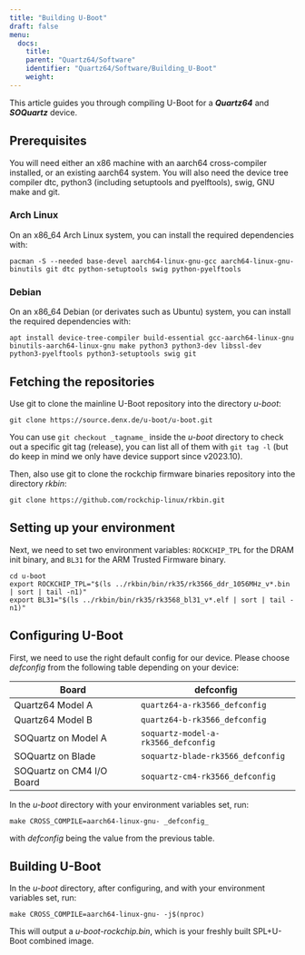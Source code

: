 ```yaml
---
title: "Building U-Boot"
draft: false
menu:
  docs:
    title:
    parent: "Quartz64/Software"
    identifier: "Quartz64/Software/Building_U-Boot"
    weight: 
---
```


This article guides you through compiling U-Boot for a ***Quartz64*** and ***SOQuartz*** device.

## Prerequisites

You will need either an x86 machine with an aarch64 cross-compiler installed, or an existing aarch64 system. You will also need the device tree compiler dtc, python3 (including setuptools and pyelftools), swig, GNU make and git.

### Arch Linux

On an x86_64 Arch Linux system, you can install the required dependencies with:

    pacman -S --needed base-devel aarch64-linux-gnu-gcc aarch64-linux-gnu-binutils git dtc python-setuptools swig python-pyelftools

### Debian

On an x86_64 Debian (or derivates such as Ubuntu) system, you can install the required dependencies with:

    apt install device-tree-compiler build-essential gcc-aarch64-linux-gnu binutils-aarch64-linux-gnu make python3 python3-dev libssl-dev python3-pyelftools python3-setuptools swig git

## Fetching the repositories

Use git to clone the mainline U-Boot repository into the directory _u-boot_:

    git clone https://source.denx.de/u-boot/u-boot.git

You can use `git checkout _tagname_` inside the _u-boot_ directory to check out a specific git tag (release), you can list all of them with `git tag -l` (but do keep in mind we only have device support since v2023.10).

Then, also use git to clone the rockchip firmware binaries repository into the directory _rkbin_:

    git clone https://github.com/rockchip-linux/rkbin.git

## Setting up your environment

Next, we need to set two environment variables: `ROCKCHIP_TPL` for the DRAM init binary, and `BL31` for the ARM Trusted Firmware binary.

    cd u-boot
    export ROCKCHIP_TPL="$(ls ../rkbin/bin/rk35/rk3566_ddr_1056MHz_v*.bin | sort | tail -n1)"
    export BL31="$(ls ../rkbin/bin/rk35/rk3568_bl31_v*.elf | sort | tail -n1)"

## Configuring U-Boot

First, we need to use the right default config for our device. Please choose _defconfig_ from the following table depending on your device:

| Board | defconfig |
| --- | --- |
| Quartz64 Model A | `quartz64-a-rk3566_defconfig` |
| Quartz64 Model B | `quartz64-b-rk3566_defconfig` |
| SOQuartz on Model A | `soquartz-model-a-rk3566_defconfig` |
| SOQuartz on Blade | `soquartz-blade-rk3566_defconfig` |
| SOQuartz on CM4 I/O Board | `soquartz-cm4-rk3566_defconfig` |

In the _u-boot_ directory with your environment variables set, run:

```
make CROSS_COMPILE=aarch64-linux-gnu- _defconfig_
```

with _defconfig_ being the value from the previous table.

## Building U-Boot

In the _u-boot_ directory, after configuring, and with your environment variables set, run:

    make CROSS_COMPILE=aarch64-linux-gnu- -j$(nproc)

This will output a _u-boot-rockchip.bin_, which is your freshly built SPL+U-Boot combined image.
